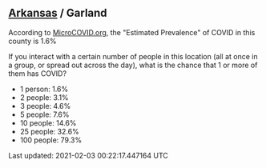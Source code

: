 
## [Arkansas](/united-states/arkansas) / Garland

According to [MicroCOVID.org](http://microcovid.org),
the "Estimated Prevalence" of COVID in this county is 1.6%

If you interact with a certain number of people in this location
(all at once in a group, or spread out across the day), what is the chance that
1 or more of them has COVID?

- 1 person: 1.6%
- 2 people: 3.1%
- 3 people: 4.6%
- 5 people: 7.6%
- 10 people: 14.6%
- 25 people: 32.6%
- 100 people: 79.3%

Last updated: 2021-02-03 00:22:17.447164 UTC
